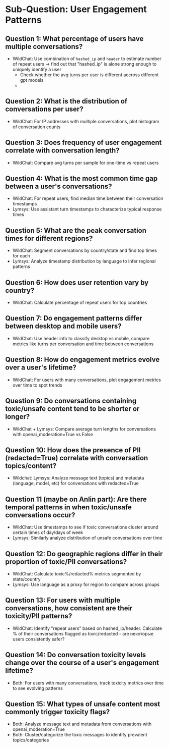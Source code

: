 # Sub-Question: User Engagement Patterns

## Question 1: What percentage of users have multiple conversations?
- WildChat: Use combination of `hashed_ip` and `header` to estimate number of repeat users -> find out that "hashed_ip" is alone strong enough to uniquely identify a user
    - Check whether the avg turns per user is different accross different gpt models
    - 

## Question 2: What is the distribution of conversations per user?
- WildChat: For IP addresses with multiple conversations, plot histogram of conversation counts

## Question 3: Does frequency of user engagement correlate with conversation length?
- WildChat: Compare avg turns per sample for one-time vs repeat users

## Question 4: What is the most common time gap between a user's conversations?
- WildChat: For repeat users, find median time between their conversation timestamps
- Lymsys: Use assistant turn timestamps to characterize typical response times

## Question 5: What are the peak conversation times for different regions?
- WildChat: Segment conversations by country/state and find top times for each
- Lymsys: Analyze timestamp distribution by language to infer regional patterns

## Question 6: How does user retention vary by country?
- WildChat: Calculate percentage of repeat users for top countries

## Question 7: Do engagement patterns differ between desktop and mobile users?
- WildChat: Use header info to classify desktop vs mobile, compare metrics like turns per conversation and time between conversations

## Question 8: How do engagement metrics evolve over a user's lifetime?
- WildChat: For users with many conversations, plot engagement metrics over time to spot trends

## Question 9: Do conversations containing toxic/unsafe content tend to be shorter or longer?
- WildChat + Lymsys: Compare average turn lengths for conversations with openai_moderation=True vs False


## Question 10: How does the presence of PII (redacted=True) correlate with conversation topics/content?
- Wildchat: Lymsys: Analyze message text (topics) and metadata (language, model, etc) for conversations with redacted=True

## Question 11 (maybe on Anlin part): Are there temporal patterns in when toxic/unsafe conversations occur?
- WildChat: Use timestamps to see if toxic conversations cluster around certain times of day/days of week
- Lymsys: Similarly analyze distribution of unsafe conversations over time

## Question 12: Do geographic regions differ in their proportion of toxic/PII conversations?
- WildChat: Calculate toxic%/redacted% metrics segmented by state/country
- Lymsys: Use language as a proxy for region to compare across groups

## Question 13: For users with multiple conversations, how consistent are their toxicity/PII patterns?
- WildChat: Identify "repeat users" based on hashed_ip/header. Calculate % of their conversations flagged as toxic/redacted - are некоторые users consistently safer?

## Question 14: Do conversation toxicity levels change over the course of a user's engagement lifetime?
- Both: For users with many conversations, track toxicity metrics over time to see evolving patterns

## Question 15: What types of unsafe content most commonly trigger toxicity flags?
- Both: Analyze message text and metadata from conversations with openai_moderation=True
- Both: Cluster/categorize the toxic messages to identify prevalent topics/categories